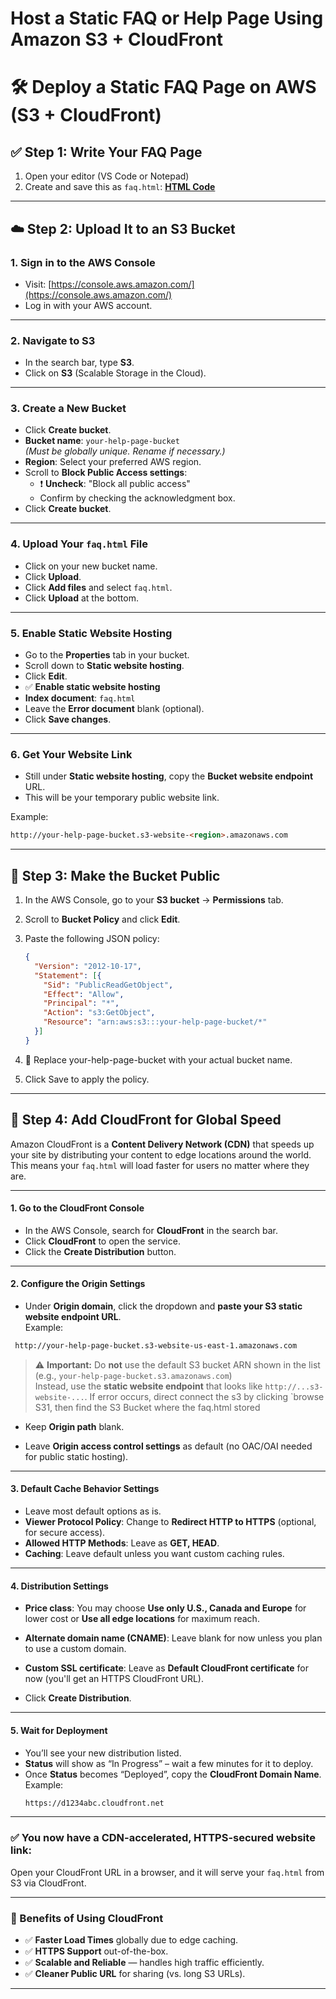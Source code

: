 # Host a Static FAQ or Help Page Using Amazon S3 + CloudFront

# 🛠️ Deploy a Static FAQ Page on AWS (S3 + CloudFront)

## ✅ Step 1: Write Your FAQ Page

1. Open your editor (VS Code or Notepad)
2. Create and save this as `faq.html`: [**HTML Code**](FAQs-Webpage-HTML.md)

---

## ☁️ Step 2: Upload It to an S3 Bucket

### 1. Sign in to the AWS Console
- Visit: [https://console.aws.amazon.com/](https://console.aws.amazon.com/)
- Log in with your AWS account.

---

### 2. Navigate to S3
- In the search bar, type **S3**.
- Click on **S3** (Scalable Storage in the Cloud).

---

### 3. Create a New Bucket
- Click **Create bucket**.
- **Bucket name**: `your-help-page-bucket`  
  *(Must be globally unique. Rename if necessary.)*
- **Region**: Select your preferred AWS region.
- Scroll to **Block Public Access settings**:
  - ❗ **Uncheck**: "Block all public access"
  - Confirm by checking the acknowledgment box.
- Click **Create bucket**.

---

### 4. Upload Your `faq.html` File
- Click on your new bucket name.
- Click **Upload**.
- Click **Add files** and select `faq.html`.
- Click **Upload** at the bottom.

---

### 5. Enable Static Website Hosting
- Go to the **Properties** tab in your bucket.
- Scroll down to **Static website hosting**.
- Click **Edit**.
- ✅ **Enable static website hosting**
- **Index document**: `faq.html`
- Leave the **Error document** blank (optional).
- Click **Save changes**.

---

### 6. Get Your Website Link
- Still under **Static website hosting**, copy the **Bucket website endpoint** URL.
- This will be your temporary public website link.

Example: 

```html
http://your-help-page-bucket.s3-website-<region>.amazonaws.com
```

---

## 🔐 Step 3: Make the Bucket Public

1. In the AWS Console, go to your **S3 bucket** → **Permissions** tab.
2. Scroll to **Bucket Policy** and click **Edit**.
3. Paste the following JSON policy:

   ```json
   {
     "Version": "2012-10-17",
     "Statement": [{
       "Sid": "PublicReadGetObject",
       "Effect": "Allow",
       "Principal": "*",
       "Action": "s3:GetObject",
       "Resource": "arn:aws:s3:::your-help-page-bucket/*"
     }]
   }
   ```
4. 🔁 Replace your-help-page-bucket with your actual bucket name.
5. Click Save to apply the policy.


---

## 🚀 Step 4: Add CloudFront for Global Speed

Amazon CloudFront is a **Content Delivery Network (CDN)** that speeds up your site by distributing your content to edge locations around the world. This means your `faq.html` will load faster for users no matter where they are.

---

#### 1. Go to the CloudFront Console
- In the AWS Console, search for **CloudFront** in the search bar.
- Click **CloudFront** to open the service.
- Click the **Create Distribution** button.

---

#### 2. Configure the Origin Settings
- Under **Origin domain**, click the dropdown and **paste your S3 static website endpoint URL**.  
  Example:  
 ```html
  http://your-help-page-bucket.s3-website-us-east-1.amazonaws.com
 ```

> ⚠️ **Important:** Do **not** use the default S3 bucket ARN shown in the list (e.g., `your-help-page-bucket.s3.amazonaws.com`)  
> Instead, use the **static website endpoint** that looks like `http://...s3-website-...`.
> If error occurs, direct connect the s3 by clicking `browse S31, then find the S3 Bucket where the faq.html stored

- Keep **Origin path** blank.

- Leave **Origin access control settings** as default (no OAC/OAI needed for public static hosting).

---

#### 3. Default Cache Behavior Settings
- Leave most default options as is.
- **Viewer Protocol Policy**: Change to **Redirect HTTP to HTTPS** (optional, for secure access).
- **Allowed HTTP Methods**: Leave as **GET, HEAD**.
- **Caching**: Leave default unless you want custom caching rules.

---

#### 4. Distribution Settings
- **Price class**: You may choose **Use only U.S., Canada and Europe** for lower cost or **Use all edge locations** for maximum reach.
- **Alternate domain name (CNAME)**: Leave blank for now unless you plan to use a custom domain.
- **Custom SSL certificate**: Leave as **Default CloudFront certificate** for now (you'll get an HTTPS CloudFront URL).

- Click **Create Distribution**.

---

#### 5. Wait for Deployment
- You’ll see your new distribution listed.
- **Status** will show as “In Progress” – wait a few minutes for it to deploy.
- Once **Status** becomes “Deployed”, copy the **CloudFront Domain Name**.  
Example:
  ```html
  https://d1234abc.cloudfront.net
  ```

---

### ✅ You now have a CDN-accelerated, HTTPS-secured website link:
Open your CloudFront URL in a browser, and it will serve your `faq.html` from S3 via CloudFront.

---

### 🌟 Benefits of Using CloudFront
- ✅ **Faster Load Times** globally due to edge caching.
- ✅ **HTTPS Support** out-of-the-box.
- ✅ **Scalable and Reliable** — handles high traffic efficiently.
- ✅ **Cleaner Public URL** for sharing (vs. long S3 URLs).

---


